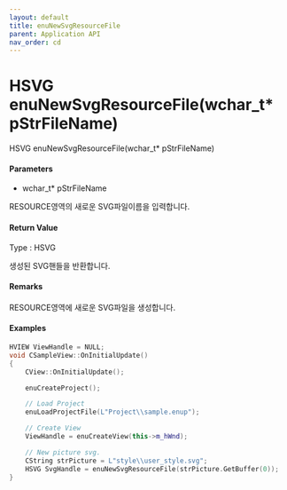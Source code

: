 ```yaml
---
layout: default
title: enuNewSvgResourceFile
parent: Application API
nav_order: cd
---
```

# HSVG enuNewSvgResourceFile\(wchar\_t\* pStrFileName\)

HSVG enuNewSvgResourceFile\(wchar\_t\* pStrFileName\)

#### Parameters

* wchar\_t\* pStrFileName

RESOURCE영역의 새로운 SVG파일이름을 입력합니다.

#### Return Value

Type : HSVG

생성된 SVG핸들을 반환합니다.

#### Remarks

RESOURCE영역에 새로운 SVG파일을 생성합니다.

#### Examples

```cpp
HVIEW ViewHandle = NULL; 
void CSampleView::OnInitialUpdate() 
{ 
    CView::OnInitialUpdate(); 

    enuCreateProject(); 

    // Load Project
    enuLoadProjectFile(L"Project\\sample.enup"); 

    // Create View
    ViewHandle = enuCreateView(this->m_hWnd); 

    // New picture svg. 
    CString strPicture = L"style\\user_style.svg"; 
    HSVG SvgHandle = enuNewSvgResourceFile(strPicture.GetBuffer(0)); 
}
```



